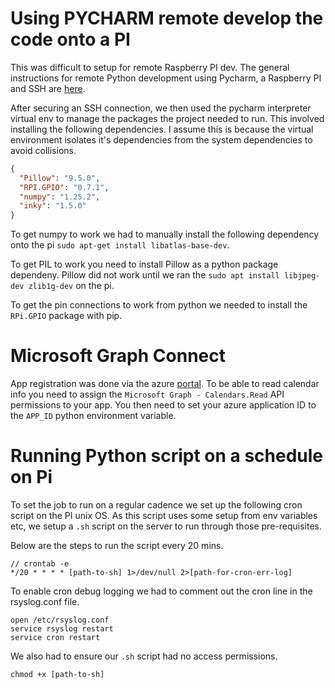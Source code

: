 # Using PYCHARM remote develop the code onto a PI

This was difficult to setup for remote Raspberry PI dev.
The general instructions for remote Python development using Pycharm, a Raspberry PI and SSH are [here](https://www.hackster.io/Jolley71717/connect-jetbrains-pycharm-to-raspberry-pi-72be15).

After securing an SSH connection, we then used the pycharm interpreter virtual env to manage the packages the project needed to run.
This involved installing the following dependencies.
I assume this is because the virtual environment isolates it's dependencies from the system dependencies to avoid collisions. 

```json
{
  "Pillow": "9.5.0",
  "RPI.GPIO": "0.7.1",
  "numpy": "1.25.2",
  "inky": "1.5.0"
}
```

To get numpy to work we had to manually install the following dependency onto the pi `sudo apt-get install libatlas-base-dev`.

To get PIL to work you need to install Pillow as a python package dependeny.
Pillow did not work until we ran the `sudo apt install libjpeg-dev zlib1g-dev` on the pi.

To get the pin connections to work from python we needed to install the `RPi.GPIO` package with pip.

# Microsoft Graph Connect

App registration was done via the azure [portal](https://portal.azure.com/).
To be able to read calendar info you need to assign the `Microsoft Graph - Calendars.Read` API permissions to your app.
You then need to set your azure application ID to the `APP_ID` python environment variable.

# Running Python script on a schedule on Pi

To set the job to run on a regular cadence we set up the following cron script on the PI unix OS.
As this script uses some setup from env variables etc, we setup a `.sh` script on the server to run through those pre-requisites. 

Below are the steps to run the script every 20 mins. 

```
// crontab -e
*/20 * * * * [path-to-sh] 1>/dev/null 2>[path-for-cron-err-log]
```

To enable cron debug logging we had to comment out the cron line in the rsyslog.conf file.

```
open /etc/rsyslog.conf
service rsyslog restart
service cron restart
```

We also had to ensure our `.sh` script had no access permissions.

```
chmod +x [path-to-sh]
```